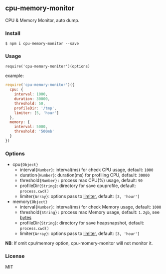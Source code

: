 ## cpu-memory-monitor

CPU & Memory Monitor, auto dump.

### Install

```
$ npm i cpu-memory-monitor --save
```

### Usage

```
require('cpu-memory-monitor')(options)
```

example:

```javascript
require('cpu-memory-monitor')({
  cpu: {
    interval: 1000,
    duration: 30000,
    threshold: 50,
    profileDir: '/tmp',
    limiter: [5, 'hour']
  },
  memory: {
    interval: 5000,
    threshold: '500mb'
  }
})
```

### Options

- cpu`{Object}`
  - interval`{Number}`: interval(ms) for check CPU usage, default: `1000`
  - duration`{Number}`: duration(ms) for profiling CPU, default: `30000`
  - threshold`{Number}:` process max CPU(%) usage, default: `90`
  - profileDir`{String}`: directory for save cpuprofile, default: `process.cwd()`
  - limiter`{Array}`: options pass to [limiter](https://github.com/jhurliman/node-rate-limiter), default: `[3, 'hour']`
- memory`{Object}`
  - interval`{Number}`: interval(ms) for check Memory usage, default: `1000`
  - threshold`{String}:` process max Memory usage, default: `1.2gb`, see [bytes](https://github.com/visionmedia/bytes.js)
  - profileDir`{String}`: directory for save heapsnapshot, default: `process.cwd()`
  - limiter`{Array}`: options pass to [limiter](https://github.com/jhurliman/node-rate-limiter), default: `[3, 'hour']`

**NB**: If omit cpu/memory option, cpu-momery-monitor will not monitor it.

### License

MIT